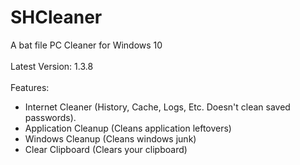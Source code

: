 # SHCleaner
A bat file PC Cleaner for Windows 10
<br><br>
Latest Version: 1.3.8
<br><br>
Features:
- Internet Cleaner (History, Cache, Logs, Etc. Doesn't clean saved passwords).
- Application Cleanup (Cleans application leftovers)
- Windows Cleanup (Cleans windows junk)
- Clear Clipboard (Clears your clipboard)